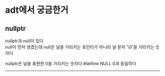# adt에서 궁금한거  

## nullptr
nullptr과 null이 있다  
null이 먼저 생겼는데 
null은 널을 가리키는 포인터가 아니라
널 문자 '\0'을 가리키는 숫자다

nullptr은 널을 표현한 0을 가리키는 숫자다 
\#define NULL 0과 동일하다   

---

